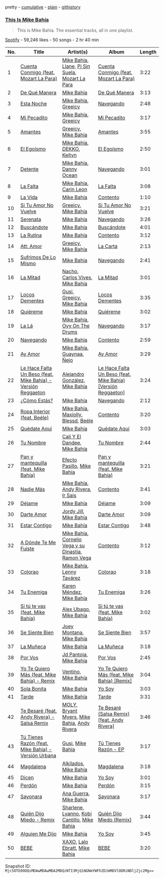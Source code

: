 pretty - [cumulative](/playlists/cumulative/37i9dQZF1DZ06evO0M2nrG.md) - [plain](/playlists/plain/37i9dQZF1DZ06evO0M2nrG) - [githistory](https://github.githistory.xyz/mackorone/spotify-playlist-archive/blob/main/playlists/plain/37i9dQZF1DZ06evO0M2nrG)

### [This Is Mike Bahía](https://open.spotify.com/playlist/37i9dQZF1DZ06evO0M2nrG)

> This is Mike Bahía\. The essential tracks, all in one playlist.

[Spotify](https://open.spotify.com/user/spotify) - 59,246 likes - 50 songs - 2 hr 40 min

| No. | Title | Artist(s) | Album | Length |
|---|---|---|---|---|
| 1 | [Cuenta Conmigo \(feat\. Mozart La Para\)](https://open.spotify.com/track/3KvK89jd2onVdthF4hZNN4) | [Mike Bahía](https://open.spotify.com/artist/1phfTBIocBW3UwqcYjaEN6), [Llane](https://open.spotify.com/artist/7A02nc5WKMBLqSKXxGZ4o8), [Pj Sin Suela](https://open.spotify.com/artist/0AdjzZxHJ4MfbImx2rD0Df), [Mozart La Para](https://open.spotify.com/artist/0odliLZMTk45CEVzF3Zocl) | [Cuenta Conmigo \(feat\. Mozart La Para\)](https://open.spotify.com/album/3kjw0eHhKKug5FEtGjW3BO) | 3:22 |
| 2 | [De Qué Manera](https://open.spotify.com/track/3HMlb6Dh9OGr3CjV6IwjEP) | [Mike Bahía](https://open.spotify.com/artist/1phfTBIocBW3UwqcYjaEN6) | [De Qué Manera](https://open.spotify.com/album/6XBq5DhffYApT0TGZAQ9cH) | 3:13 |
| 3 | [Esta Noche](https://open.spotify.com/track/4vhkI8x68EaGQR3Kn7Pwhc) | [Mike Bahía](https://open.spotify.com/artist/1phfTBIocBW3UwqcYjaEN6), [Greeicy](https://open.spotify.com/artist/5dbaLmK5SHLLg8Z4CcTJpX) | [Navegando](https://open.spotify.com/album/3UbZvsLswQE2L5mBiGlzO0) | 2:48 |
| 4 | [Mi Pecadito](https://open.spotify.com/track/5yrbKnKL9mKC61StX948w1) | [Mike Bahía](https://open.spotify.com/artist/1phfTBIocBW3UwqcYjaEN6), [Greeicy](https://open.spotify.com/artist/5dbaLmK5SHLLg8Z4CcTJpX) | [Mi Pecadito](https://open.spotify.com/album/2YsZcOI0c1Eyo0JlDAGwXD) | 3:17 |
| 5 | [Amantes](https://open.spotify.com/track/3IyPnNX142pvWx6D5CiimD) | [Greeicy](https://open.spotify.com/artist/5dbaLmK5SHLLg8Z4CcTJpX), [Mike Bahía](https://open.spotify.com/artist/1phfTBIocBW3UwqcYjaEN6) | [Amantes](https://open.spotify.com/album/4tkqeWRaQHPzPRQFX8o9Vi) | 3:55 |
| 6 | [El Egoísmo](https://open.spotify.com/track/39C3ENLwwHM7u8HeeZ49n3) | [Mike Bahía](https://open.spotify.com/artist/1phfTBIocBW3UwqcYjaEN6), [DEKKO](https://open.spotify.com/artist/6ZvYYrrfpb1Z7kICDyxWQE), [Keityn](https://open.spotify.com/artist/70gmCJBwFhY24cRxl4FqUu) | [El Egoísmo](https://open.spotify.com/album/5DgcteHRIdhtDDy6ZJJobx) | 2:50 |
| 7 | [Detente](https://open.spotify.com/track/0x1k6gSTSxaLxe0F2IThaX) | [Mike Bahía](https://open.spotify.com/artist/1phfTBIocBW3UwqcYjaEN6), [Danny Ocean](https://open.spotify.com/artist/5H1nN1SzW0qNeUEZvuXjAj) | [Navegando](https://open.spotify.com/album/3UbZvsLswQE2L5mBiGlzO0) | 3:01 |
| 8 | [La Falta](https://open.spotify.com/track/7Ex9Z4MqgbHNiwQJHnXj0R) | [Mike Bahía](https://open.spotify.com/artist/1phfTBIocBW3UwqcYjaEN6), [Carin Leon](https://open.spotify.com/artist/66ihevNkSYNzRAl44dx6jJ) | [La Falta](https://open.spotify.com/album/6ZEqDHzgAxGE7ZHOk75ZuX) | 3:08 |
| 9 | [La Vida](https://open.spotify.com/track/3Prf5JAbQgvxHclJaluYbv) | [Mike Bahía](https://open.spotify.com/artist/1phfTBIocBW3UwqcYjaEN6) | [Contento](https://open.spotify.com/album/1bopo1g0hnpGoYAhgKLMO9) | 1:10 |
| 10 | [Si Tu Amor No Vuelve](https://open.spotify.com/track/1Q2uBll5mMW8BY4T9XSrCo) | [Greeicy](https://open.spotify.com/artist/5dbaLmK5SHLLg8Z4CcTJpX), [Mike Bahía](https://open.spotify.com/artist/1phfTBIocBW3UwqcYjaEN6) | [Si Tu Amor No Vuelve](https://open.spotify.com/album/4yPrBID40hUMocphha5lr7) | 3:21 |
| 11 | [Serenata](https://open.spotify.com/track/11ufNpNUBDwTGlU8sdWZaP) | [Mike Bahía](https://open.spotify.com/artist/1phfTBIocBW3UwqcYjaEN6) | [Navegando](https://open.spotify.com/album/3UbZvsLswQE2L5mBiGlzO0) | 3:26 |
| 12 | [Buscándote](https://open.spotify.com/track/7kBpyZF5JCO66IfLzdAQ2F) | [Mike Bahía](https://open.spotify.com/artist/1phfTBIocBW3UwqcYjaEN6) | [Buscándote](https://open.spotify.com/album/054j0gRWCjdL4Oj85NjEIz) | 4:01 |
| 13 | [La Rutina](https://open.spotify.com/track/4b1bx2WDzy9UHu500DnEx9) | [Mike Bahía](https://open.spotify.com/artist/1phfTBIocBW3UwqcYjaEN6) | [Contento](https://open.spotify.com/album/1bopo1g0hnpGoYAhgKLMO9) | 3:12 |
| 14 | [Att: Amor](https://open.spotify.com/track/1TpCPPgqc6FOVzLZefm6e3) | [Greeicy](https://open.spotify.com/artist/5dbaLmK5SHLLg8Z4CcTJpX), [Mike Bahía](https://open.spotify.com/artist/1phfTBIocBW3UwqcYjaEN6) | [La Carta](https://open.spotify.com/album/1RWGsSW1RxScfvYp5ZR3Jl) | 2:13 |
| 15 | [Sufrimos De Lo Mismo](https://open.spotify.com/track/4MfgiylBOsMHirFwqSJssN) | [Mike Bahía](https://open.spotify.com/artist/1phfTBIocBW3UwqcYjaEN6) | [Navegando](https://open.spotify.com/album/3UbZvsLswQE2L5mBiGlzO0) | 2:41 |
| 16 | [La Mitad](https://open.spotify.com/track/0129zNnaJ2w1eXqKxjMRI4) | [Nacho](https://open.spotify.com/artist/2ayNSoKPCRAfjp6hQ76hRu), [Carlos Vives](https://open.spotify.com/artist/4vhNDa5ycK0ST968ek7kRr), [Mike Bahía](https://open.spotify.com/artist/1phfTBIocBW3UwqcYjaEN6) | [La Mitad](https://open.spotify.com/album/58yoUfo0t6EqVrJCPGdKSe) | 3:01 |
| 17 | [Locos Dementes](https://open.spotify.com/track/1avccdZyIOpCisznKwu47H) | [Gusi](https://open.spotify.com/artist/7GMRarEViKQmiTUMFZtrfe), [Greeicy](https://open.spotify.com/artist/5dbaLmK5SHLLg8Z4CcTJpX), [Mike Bahía](https://open.spotify.com/artist/1phfTBIocBW3UwqcYjaEN6) | [Locos Dementes](https://open.spotify.com/album/49nZLyZDBKph8WzxuLGkF8) | 3:35 |
| 18 | [Quiéreme](https://open.spotify.com/track/5N99e6LuN2tknGikNAwl8n) | [Mike Bahía](https://open.spotify.com/artist/1phfTBIocBW3UwqcYjaEN6) | [Quiéreme](https://open.spotify.com/album/680aKPMc7XA59sKyJ8mTCv) | 3:02 |
| 19 | [La Lá](https://open.spotify.com/track/1MYMEtHi6fmmGiDFLrBiY3) | [Mike Bahía](https://open.spotify.com/artist/1phfTBIocBW3UwqcYjaEN6), [Ovy On The Drums](https://open.spotify.com/artist/3m5qlPf2OkihLz3dRYnkPA) | [Navegando](https://open.spotify.com/album/3UbZvsLswQE2L5mBiGlzO0) | 3:17 |
| 20 | [Navegando](https://open.spotify.com/track/7n0vJaSOM87pMqIIQWxoIh) | [Mike Bahía](https://open.spotify.com/artist/1phfTBIocBW3UwqcYjaEN6) | [Contento](https://open.spotify.com/album/1bopo1g0hnpGoYAhgKLMO9) | 2:59 |
| 21 | [Ay Amor](https://open.spotify.com/track/2DIhapIzZgaCojayfVUNc7) | [Mike Bahía](https://open.spotify.com/artist/1phfTBIocBW3UwqcYjaEN6), [Guaynaa](https://open.spotify.com/artist/0BqURncJM5B1BBu7UM51eq), [Ñejo](https://open.spotify.com/artist/2OHKEe204spO7G7NcbeO2o) | [Ay Amor](https://open.spotify.com/album/0FmAqrlA3BYvuFvLuH7ron) | 3:29 |
| 22 | [Le Hace Falta Un Beso \(feat\. Mike Bahía\) \- Versión Reggaeton](https://open.spotify.com/track/2jec7cCgz0dWzLwJd9jWh2) | [Alejandro González](https://open.spotify.com/artist/2SzdXGFgRUgygnqrqmsW9W), [Mike Bahía](https://open.spotify.com/artist/1phfTBIocBW3UwqcYjaEN6) | [Le Hace Falta Un Beso \(feat\. Mike Bahía\) \[Versión Reggaeton\]](https://open.spotify.com/album/5jdcm1AstweMXm4HoTuVl8) | 3:24 |
| 23 | [¿Cómo Estás?](https://open.spotify.com/track/39UW0ALFyTXCNpCNxBUdNP) | [Mike Bahía](https://open.spotify.com/artist/1phfTBIocBW3UwqcYjaEN6) | [Navegando](https://open.spotify.com/album/3UbZvsLswQE2L5mBiGlzO0) | 2:12 |
| 24 | [Ropa Interior \(feat\. Beéle\)](https://open.spotify.com/track/0fuNqrwsaOVrhowxsAKvc8) | [Mike Bahía](https://open.spotify.com/artist/1phfTBIocBW3UwqcYjaEN6), [Maxiolly](https://open.spotify.com/artist/6BYNqaolBRE6cHA707Sl0a), [Blessd](https://open.spotify.com/artist/1TA5sGRlKUJXBN4ZyJuDIX), [Beéle](https://open.spotify.com/artist/7a0XAaPaK2aDSqa8p3QnC7) | [Contento](https://open.spotify.com/album/1bopo1g0hnpGoYAhgKLMO9) | 3:20 |
| 25 | [Quédate Aquí](https://open.spotify.com/track/40BHOcBhBU6InTXea4VRAK) | [Mike Bahía](https://open.spotify.com/artist/1phfTBIocBW3UwqcYjaEN6) | [Quédate Aquí](https://open.spotify.com/album/49FMV0pdlfmElBcTeGg8UX) | 3:03 |
| 26 | [Tu Nombre](https://open.spotify.com/track/7HvuLU19kk8CyeC6l0WOlq) | [Cali Y El Dandee](https://open.spotify.com/artist/5DUlefCLzVRzNWaNURTFpK), [Mike Bahía](https://open.spotify.com/artist/1phfTBIocBW3UwqcYjaEN6) | [Tu Nombre](https://open.spotify.com/album/5wAhhAcKifWHboMzI9TjmC) | 2:44 |
| 27 | [Pan y mantequilla \(feat\. Mike Bahía\)](https://open.spotify.com/track/19lKEvyLuIQzHlsXVXJSK3) | [Efecto Pasillo](https://open.spotify.com/artist/6CSa1r92LtHHdLG6kRabU3), [Mike Bahía](https://open.spotify.com/artist/1phfTBIocBW3UwqcYjaEN6) | [Pan y mantequilla \(feat\. Mike Bahía\)](https://open.spotify.com/album/55TklthdUXnsj5YtXKV1Od) | 3:21 |
| 28 | [Nadie Más](https://open.spotify.com/track/1mFlI30aPMUoHOquItn3ku) | [Mike Bahía](https://open.spotify.com/artist/1phfTBIocBW3UwqcYjaEN6), [Andy Rivera](https://open.spotify.com/artist/7hIqJfRYGBWWT1Qxu6Cpd2), [Ir Sais](https://open.spotify.com/artist/4NEThNYJ3WyNcJWcmpjq88) | [Contento](https://open.spotify.com/album/1bopo1g0hnpGoYAhgKLMO9) | 3:41 |
| 29 | [Déjame](https://open.spotify.com/track/7MhVLCLbMMKKg3gJCxsGey) | [Mike Bahía](https://open.spotify.com/artist/1phfTBIocBW3UwqcYjaEN6) | [Déjame](https://open.spotify.com/album/0wsNEg43tjHfK862JUUeXF) | 3:09 |
| 30 | [Darte Amor](https://open.spotify.com/track/5sYE0C4VPBmEB1SYGAswh7) | [Jordy Jill](https://open.spotify.com/artist/10IxurTiAiRppIUcayF5iV), [Mike Bahía](https://open.spotify.com/artist/1phfTBIocBW3UwqcYjaEN6) | [Darte Amor](https://open.spotify.com/album/7H167tMzZ3uBzn5ZAweO7W) | 3:09 |
| 31 | [Estar Contigo](https://open.spotify.com/track/07ij59WCKQFlWRV8ACFJEp) | [Mike Bahía](https://open.spotify.com/artist/1phfTBIocBW3UwqcYjaEN6) | [Estar Contigo](https://open.spotify.com/album/0INkvjucGFvMmbYrNU3qGu) | 3:48 |
| 32 | [A Dónde Te Me Fuiste](https://open.spotify.com/track/0eElJzEQiuwRGsSJMsCupi) | [Mike Bahía](https://open.spotify.com/artist/1phfTBIocBW3UwqcYjaEN6), [Cornelio Vega y su Dinastia](https://open.spotify.com/artist/3xNhaqwvNIAP57dWgMTP1d), [Ramon Vega](https://open.spotify.com/artist/4Yjh4PZFED9Z5OJmqRPOOP) | [Contento](https://open.spotify.com/album/1bopo1g0hnpGoYAhgKLMO9) | 3:12 |
| 33 | [Colorao](https://open.spotify.com/track/6Jufm9ebf323m7IqC32UEN) | [Mike Bahía](https://open.spotify.com/artist/1phfTBIocBW3UwqcYjaEN6), [Lenny Tavárez](https://open.spotify.com/artist/1pQWsZQehhS4wavwh7Fnxd) | [Colorao](https://open.spotify.com/album/6e6Hm48gs1vaQvsKPH9PTZ) | 3:18 |
| 34 | [Tu Enemiga](https://open.spotify.com/track/3NxJKoYi9WMBuZdk4UdJuK) | [Karen Méndez](https://open.spotify.com/artist/0txXDZCdXBzha20sgN1GRk), [Mike Bahía](https://open.spotify.com/artist/1phfTBIocBW3UwqcYjaEN6) | [Tu Enemiga](https://open.spotify.com/album/0uAiQ6Ul6cmEZp0py1AQpD) | 3:26 |
| 35 | [Si tú te vas \(feat\. Mike Bahía\)](https://open.spotify.com/track/3CpQ9L1ReRdPXIhxB5TDWt) | [Alex Ubago](https://open.spotify.com/artist/2tY2GFdhH0Wa2VBvsxew5X), [Mike Bahía](https://open.spotify.com/artist/1phfTBIocBW3UwqcYjaEN6) | [Si tú te vas \(feat\. Mike Bahía\)](https://open.spotify.com/album/4r5UeVObvgWb1a6L1tXonA) | 3:02 |
| 36 | [Se Siente Bien](https://open.spotify.com/track/1mYdNVCnwFu67nOeFnSM1f) | [Joey Montana](https://open.spotify.com/artist/3ATyg4fGC9F8trfb0GRWmX), [Mike Bahía](https://open.spotify.com/artist/1phfTBIocBW3UwqcYjaEN6) | [Se Siente Bien](https://open.spotify.com/album/1X6o8ez2QXYtRIEM8CsfEU) | 3:57 |
| 37 | [La Muñeca](https://open.spotify.com/track/0MVTiHaxhTTbGriRX148BR) | [Mike Bahía](https://open.spotify.com/artist/1phfTBIocBW3UwqcYjaEN6) | [La Muñeca](https://open.spotify.com/album/5lVyjeKAjzxkyFx8qzXvlJ) | 3:18 |
| 38 | [Por Vos](https://open.spotify.com/track/5RPl7zAToaiW6s9JjMlG6W) | [Jd Pantoja](https://open.spotify.com/artist/7yjRUA0Iz3VI4Kqa5oPJZK), [Mike Bahía](https://open.spotify.com/artist/1phfTBIocBW3UwqcYjaEN6) | [Por Vos](https://open.spotify.com/album/1iggmUN30hhkmwqyWw7rmP) | 2:45 |
| 39 | [Yo Te Quiero Más \(feat\. Mike Bahía\) \- Remix](https://open.spotify.com/track/2Swr1cM9DQQjrmfQOgxHd7) | [Ventino](https://open.spotify.com/artist/1G89WXRVVAEjU4VIwgg6XD), [Mike Bahía](https://open.spotify.com/artist/1phfTBIocBW3UwqcYjaEN6) | [Yo Te Quiero Más \(feat\. Mike Bahía\) \[Remix\]](https://open.spotify.com/album/2qQGxdycZ6zAmOuRniRo7A) | 3:04 |
| 40 | [Sola Bonita](https://open.spotify.com/track/7tCdtaWLd8SJlCq9wsjGVO) | [Mike Bahía](https://open.spotify.com/artist/1phfTBIocBW3UwqcYjaEN6) | [Yo Soy](https://open.spotify.com/album/5sAHeZ8Zw6ufw2vC7D6h3f) | 3:03 |
| 41 | [Tarde](https://open.spotify.com/track/5pPON7oaHdEVHiUIRn6WjC) | [Mike Bahía](https://open.spotify.com/artist/1phfTBIocBW3UwqcYjaEN6) | [Tarde](https://open.spotify.com/album/5tkNolbHmwahGRepiHrold) | 3:31 |
| 42 | [Te Besaré \(feat\. Andy Rivera\) \- Salsa Remix](https://open.spotify.com/track/54jGbYt3RqLauOs3L25J8f) | [MOLY](https://open.spotify.com/artist/0fAxJ75WJT3STJb3xWtpbc), [Bryant Myers](https://open.spotify.com/artist/6w9ToX5slZ4uIdmD17hJ3c), [Mike Bahía](https://open.spotify.com/artist/1phfTBIocBW3UwqcYjaEN6), [Andy Rivera](https://open.spotify.com/artist/7hIqJfRYGBWWT1Qxu6Cpd2) | [Te Besaré \(Salsa Remix\) \[feat\. Andy Rivera\]](https://open.spotify.com/album/1SXryDEtEfJXfTJGtSBTO9) | 3:46 |
| 43 | [Tú Tienes Razón \(feat\. Mike Bahía\) \- Versión Urbana](https://open.spotify.com/track/22ZDZQspD6nmT9krDjb8zO) | [Gusi](https://open.spotify.com/artist/7GMRarEViKQmiTUMFZtrfe), [Mike Bahía](https://open.spotify.com/artist/1phfTBIocBW3UwqcYjaEN6) | [Tú Tienes Razón \- EP](https://open.spotify.com/album/0C0BMCxF9Xc4Dz5k7cSIWd) | 3:17 |
| 44 | [Magdalena](https://open.spotify.com/track/62ypvelYMjcZNQCHFBZL6z) | [Alkilados](https://open.spotify.com/artist/2DP9xStkVVv753RBiEHXQB), [Mike Bahía](https://open.spotify.com/artist/1phfTBIocBW3UwqcYjaEN6) | [Magdalena](https://open.spotify.com/album/3Q2Dk68u24rfrqUCFgbhrn) | 3:18 |
| 45 | [Dicen](https://open.spotify.com/track/4iVKMzCR2Hw4vAGGHPicVO) | [Mike Bahía](https://open.spotify.com/artist/1phfTBIocBW3UwqcYjaEN6) | [Yo Soy](https://open.spotify.com/album/5sAHeZ8Zw6ufw2vC7D6h3f) | 3:01 |
| 46 | [Perdón](https://open.spotify.com/track/38SwcrG9RVLlqJPpCgVDuR) | [Mike Bahía](https://open.spotify.com/artist/1phfTBIocBW3UwqcYjaEN6) | [Perdón](https://open.spotify.com/album/60kBowdQcKIoT0A78zclCU) | 3:15 |
| 47 | [Sayonara](https://open.spotify.com/track/4AhrJnUccT5G6ZIBslE8E4) | [Ana Guerra](https://open.spotify.com/artist/3MRynBsyLGzv3IQ9Fip6hO), [Mike Bahía](https://open.spotify.com/artist/1phfTBIocBW3UwqcYjaEN6) | [Sayonara](https://open.spotify.com/album/39DPMMB7W6CvFTHSXjOBnW) | 3:17 |
| 48 | [Quién Dijo Miedo \- Remix](https://open.spotify.com/track/6OGOo2UGP95Qrp8wMwwp74) | [Sharlene](https://open.spotify.com/artist/1gIUNwemvV0ieFYpL6jbEB), [Lyanno](https://open.spotify.com/artist/1Ts9of7VPZElwPQnqnDSfW), [Kobi Cantillo](https://open.spotify.com/artist/3eAw8vSPkVqu0VfSZxv79h), [Mike Bahía](https://open.spotify.com/artist/1phfTBIocBW3UwqcYjaEN6) | [Quién Dijo Miedo \(Remix\)](https://open.spotify.com/album/6jBso5WvelScOurIlQtQim) | 3:44 |
| 49 | [Alguien Me Dijo](https://open.spotify.com/track/6aBirvJl4KUjiT4pnEpaHw) | [Mike Bahía](https://open.spotify.com/artist/1phfTBIocBW3UwqcYjaEN6) | [Yo Soy](https://open.spotify.com/album/5sAHeZ8Zw6ufw2vC7D6h3f) | 3:45 |
| 50 | [BEBE](https://open.spotify.com/track/6jhuprDoUF22u8UJLu0qth) | [XAXO](https://open.spotify.com/artist/04QAHqsyX2YvreBDLkgpXb), [Lalo Ebratt](https://open.spotify.com/artist/1GAymyGBvB4gQy5Z5LZ1Wj), [Mike Bahía](https://open.spotify.com/artist/1phfTBIocBW3UwqcYjaEN6) | [BEBE](https://open.spotify.com/album/3U7vsq3icFfLPkEea20pti) | 3:20 |

Snapshot ID: `Mjc5OTE0ODQsMDAwMDAwMDA2MDQzNTI3MjQ1NGNmYWFhZDJmMDVlODRiNDljZjc2Mg==`
